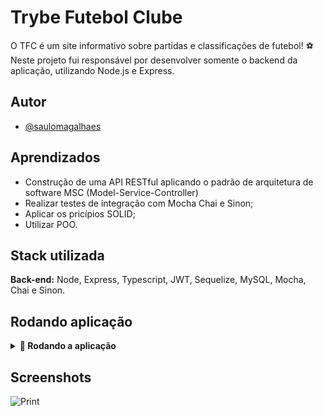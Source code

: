 # Trybe Futebol Clube

O TFC é um site informativo sobre partidas e classificações de futebol! :soccer:
Neste projeto fui responsável por desenvolver somente o backend da aplicação, utilizando Node.js e Express.

## Autor

- [@saulomagalhaes](https://www.linkedin.com/in/sauloam/)

## Aprendizados

- Construção de uma API RESTful aplicando o padrão de arquitetura de software MSC
(Model-Service-Controller)
- Realizar testes de integração com Mocha Chai e Sinon;
- Aplicar os pricípios SOLID;
- Utilizar POO.

## Stack utilizada

**Back-end:** Node, Express, Typescript, JWT, Sequelize, MySQL, Mocha, Chai e Sinon.

## Rodando aplicação
<details>
  <summary>
    <strong>🐳 Rodando a aplicação</strong>
  </summary>

Clone o projeto

```bash
  git@github.com:saulomagalhaes/Trybe-Futebol-Clube.git
```

Entre no diretório do projeto

```bash
  cd Trybe-Futebol-Clube
```

Instale as dependências

```bash
  npm install
```

Suba o container Docker

```bash
  docker-compose up
```

Acesse a aplicação front-end através da porta 3000

```bash
   http://localhost:3000/login
```

Utilize uma das credenciais abaixo para logar na aplicação e testar

**Administrador**
- email: admin@admin.com
- password: secret_admin

**Usuário comum**
- email: user@user.com
- password: secret_user

</details>

## Screenshots

![Print](https://i.pinimg.com/originals/76/11/62/76116208757d045fbc9ab5960dd2f435.jpg)
